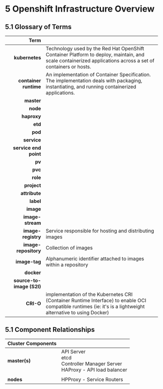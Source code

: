 
# 5 Openshift Infrastructure Overview

## 5.1 Glossary of Terms

| Term |  |
|-----:|--|
| **kubernetes**            | Technology used by the Red Hat OpenShift Container Platform to deploy, maintain, and scale containerized applications across a set of containers or hosts. |
| **container runtime**     | An implementation of Container Specification.  The implementation deals with packaging, instantiating, and running containerized applications.
| **master**                |   |
| **node**                  |   |
| **haproxy**               |   |
| **etd**                   |   |
| **pod**                   |   |
| **service**               |   |
| **service end point**     |   |
| **pv**                    |   |
| **pvc**                   |   |
| **role**                  |   |
| **project**               |   |
| **attribute**             |   |
| **label**                 |   |
| **image**                 |   |
| **image-stream**          |   |
| **image-registry**        | Service responsible for hosting and distributing images |
| **image-repository**      | Collection of images |
| **image-tag**             | Alphanumeric identifier attached to images within a repository |
| **docker**                |   |
| **source-to-image (S2I)** |   |
| **CRI-O**                 | implementation of the Kubernetes CRI (Container Runtime Interface) to enable OCI compatible runtimes (ie: it's is a lightweight alternative to using Docker) |


## 5.1 Component Relationships

|Cluster Components|                             |
|------------------|-----------------------------|
|**master(s)**     | API Server<br>etcd<br>Controller Manager Server<br>HAProxy - API load balancer |
|                  |                             |                 
|**nodes**         | HPProxy - Service Routers   |



